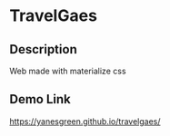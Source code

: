 # TravelGaes

## Description
Web made with materialize css

## Demo Link
https://yanesgreen.github.io/travelgaes/
